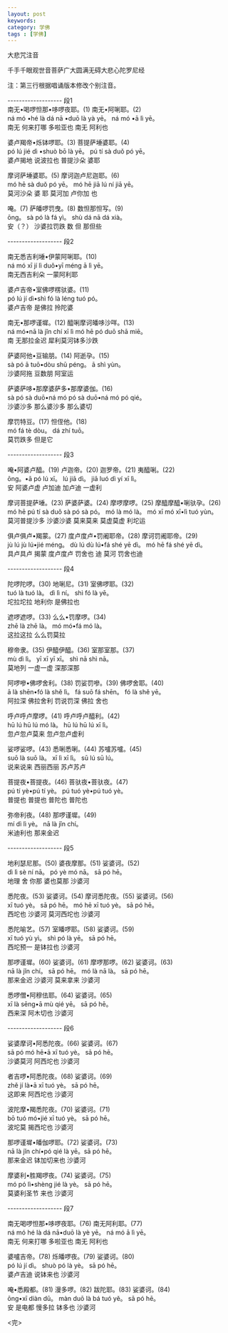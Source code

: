 ```yaml
---  
layout: post  
keywords:   
category: 学佛  
tags : [学佛]  
---  
```

大悲咒注音  
<!-- more -->  
  
千手千眼观世音菩萨广大圆满无碍大悲心陀罗尼经    

注：第三行根据唱诵版本修改个别注音。

------------------- 段1  
南无•喝啰怛那•哆啰夜耶。(1)         南无•阿唎耶。(2)    
ná mó •hé là dá nā •duō là yà yē。  ná mó •ā lì yē。    
南无 何来打哪 多啦亚也              南无 阿利也    
  
婆卢羯帝•烁钵啰耶。(3)              菩提萨埵婆耶。(4)    
pó lú jié dì •shuò bō là yē。        pú tí sà duǒ pó yē。   
婆卢揭地 说波拉也                   普提沙朵 婆耶    
  
摩诃萨埵婆耶。(5)                   摩诃迦卢尼迦耶。(6)    
mó hē sà duǒ pó yē。                mó hē jiā lú ní jiā yē。    
莫河沙朵 婆  耶                     莫河加 卢你加 也    
  
唵。(7)        萨皤啰罚曳。(8)     数怛那怛写。(9)  
ōng。          sà pó là fá yì。    shù dá nā dá xià。  
安（？）       沙婆拉罚跌          数 但 那但些  
  
------------------- 段2  
  
南无悉吉利埵•伊蒙阿唎耶。(10)  
ná mó xī jí lì duǒ•yī méng ā lì yē。  
南无西吉利朵 一蒙阿利耶  
  
婆卢吉帝•室佛啰楞驮婆。(11)  
pó lú jí dì•shì fó là léng tuó pó。  
婆卢吉帝 是佛拉 拎陀婆  
  
  
南无•那啰谨墀。(12)      醯唎摩诃皤哆沙咩。(13)  
ná mó•nā là jǐn chí      xī lì mó hē pó duō shā miē。    
南 无那拉金迟            犀利莫河钵多沙跌    
  
萨婆阿他•豆输朋。(14)       阿逝孕。(15)  
sà pó ā tuō•dòu shū péng。  ā shì yùn。  
沙婆阿拖 豆数朋             阿室运  
  
萨婆萨哆•那摩婆萨多•那摩婆伽。(16)  
sà pó sà duō•ná mó pó sà duō•ná mó pó qié。  
沙婆沙多 那么婆沙多 那么婆切  
  
摩罚特豆。(17)  怛侄他。(18)  
mó fá tè dòu。  dá zhí tuō。  
莫罚跌多        但是它  
  
------------------- 段3  
  
唵•阿婆卢醯。(19)  卢迦帝。(20)  迦罗帝。(21)  夷醯唎。(22)  
ōng。•ā pó lú xī。 lú jiā dì。   jiā luó dì    yí xī lì。  
安 阿婆卢虚        卢加迪        加卢迪        一虚利  
  
摩诃菩提萨埵。(23)   萨婆萨婆。(24)  摩啰摩啰。(25)  摩醯摩醯•唎驮孕。(26)  
mó hē pú tí sà duǒ   sà pó sà pó。   mó là mó là。   mó xī mó xī•lì tuó yùn。  
莫河普提沙多         沙婆沙婆        莫来莫来       莫虚莫虚 利坨运  
  
  
俱卢俱卢•羯蒙。(27)    度卢度卢•罚阇耶帝。(28)    摩诃罚阇耶帝。(29)  
jù lú jù lú•jié méng。 dù lú dù lú•fá shé yē dì。 mó hē fá shé yē dì。  
具卢具卢 揭蒙          度卢度卢 罚舍也 迪         莫河 罚舍也迪  
  
------------------- 段4  
  
陀啰陀啰。(30)   地唎尼。(31)  室佛啰耶。(32)  
tuó là tuó là。  dì lì ní。    shì fó là yē。  
坨拉坨拉         地利你        是佛拉也  
  
  
遮啰遮啰。(33)   么么•罚摩啰。(34)  
zhē là zhē là。   mó mó•fá mó là。  
这拉这拉          么么罚莫拉  
  
  
穆帝隶。(35)  伊醯伊醯。(36)   室那室那。(37)  
mù dì lì。    yī xī yī xī。    shì nā shì nā。  
莫地列        一虚一虚         深那深那  
  
  
阿啰嘇•佛啰舍利。(38)     罚娑罚嘇。(39)   佛啰舍耶。(40)  
ā là shēn•fó là shě lì。  fá suō fá shēn。 fó là shě yē。  
阿拉深 佛拉舍利           罚说罚深         佛拉 舍也  
  
  
呼卢呼卢摩啰。(41)   呼卢呼卢醯利。(42)  
hū lú hū lú mó là。  hū lú hū lú xī lì。  
忽卢忽卢莫来         忽卢忽卢虚利  
  
  
娑啰娑啰。(43)   悉唎悉唎。(44)  苏嚧苏嚧。(45)  
suō là suō là。  xī lì xī lì。   sū lú sū lú。  
说来说来         西丽西丽        苏卢苏卢  
  
  
菩提夜•菩提夜。(46)  菩驮夜•菩驮夜。(47)  
pú tí yè•pú tí yè。  pú tuó yè•pú tuó yè。  
普提也 普提也        普陀也 普陀也  
  
弥帝利夜。(48)    那啰谨墀。(49)  
mí dì lì yè。     nā là jǐn chí。   
米迪利也          那来金迟  
  
------------------- 段5  
  
地利瑟尼那。(50)  婆夜摩那。(51) 娑婆诃。(52)  
dì lì sè ní nā。  pó yè mó nā。  sā pó hē。  
地理 舍 你那      婆也莫那       沙婆河  
  
  
悉陀夜。(53)  娑婆诃。(54)  摩诃悉陀夜。(55)  娑婆诃。(56)  
xī tuó yè。   sā pó hē。    mó hē xī tuó yè。 sā pó hē。  
西坨也        沙婆河        莫河西坨也        沙婆河  
  
  
悉陀喻艺。(57)  室皤啰耶。(58)  娑婆诃。(59)  
xī tuó yù yì。  shì pó là yē。  sā pó hē。  
西坨预一        是钵拉也        沙婆河  
  
  
那啰谨墀。(60)   娑婆诃。(61)  摩啰那啰。(62)  娑婆诃。(63)  
nā là jǐn chí。  sā pó hē。    mó là nā là。   sā pó hē。  
那来金迟         沙婆河        莫来拿来        沙婆河  
  
  
悉啰僧•阿穆佉耶。(64)       娑婆诃。(65)  
xī là sēng•ā mù qié yē。    sā pó hē。  
西来深 阿木切也             沙婆河  
                            
------------------- 段6  
  
娑婆摩诃•阿悉陀夜。(66)     娑婆诃。(67)  
sā pó mó hē•ā xī tuó yè。   sā pó hē。  
沙婆莫河 阿西坨也           沙婆河  
                            
                            
者吉啰•阿悉陀夜。(68)       娑婆诃。(69)    
zhě jí là•ā xī tuó yè。     sā pó hē。  
这即来 阿西坨也             沙婆河  
                            
                            
波陀摩•羯悉陀夜。(70)       娑婆诃。(71)  
bō tuó mó•jié xī tuó yè。   sā pó hē。  
波坨莫 揭西坨也             沙婆河  
  
  
那啰谨墀•皤伽啰耶。(72)     娑婆诃。(73)  
nā là jǐn chí•pó qié là yē。sā pó hē。  
那来金迟 钵加切来也         沙婆河  
  
  
摩婆利•胜羯啰夜。(74)       娑婆诃。(75)  
mó pó lì•shèng jié là yè。  sā pó hē。  
莫婆利圣节           来也  沙婆河  
  
------------------- 段7  
  
南无喝啰怛那•哆啰夜耶。(76)      南无阿利耶。(77)  
ná mó hé là dá nā•duō là yè yē。 ná mó ā lì yē。  
南无 何来打哪 多啦亚也           南无 阿利也  
  
  
婆嚧吉帝。(78)  烁皤啰夜。(79)   娑婆诃。(80)  
pó lú jí dì。   shuò pó là yè。  sā pó hē。  
婆卢吉迪        说钵来也         沙婆河  
  
  
唵•悉殿都。(81)  漫多啰。(82)  跋陀耶。(83)  娑婆诃。(84)  
ōng•xī diàn dū。 màn duō là    bá tuó yě。   sā pó hē。  
安  是电都       慢多拉        钵多也        沙婆河  
  
<完>  